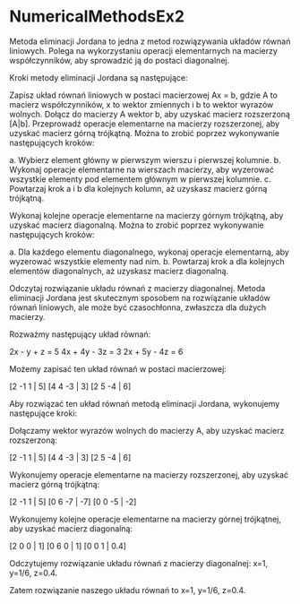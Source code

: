 # NumericalMethodsEx2
Metoda eliminacji Jordana to jedna z metod rozwiązywania układów równań liniowych. Polega na wykorzystaniu operacji elementarnych na macierzy współczynników, aby sprowadzić ją do postaci diagonalnej.

Kroki metody eliminacji Jordana są następujące:

Zapisz układ równań liniowych w postaci macierzowej Ax = b, gdzie A to macierz współczynników, x to wektor zmiennych i b to wektor wyrazów wolnych.
Dołącz do macierzy A wektor b, aby uzyskać macierz rozszerzoną [A|b].
Przeprowadź operacje elementarne na macierzy rozszerzonej, aby uzyskać macierz górną trójkątną. Można to zrobić poprzez wykonywanie następujących kroków:

a. Wybierz element główny w pierwszym wierszu i pierwszej kolumnie.
b. Wykonaj operacje elementarne na wierszach macierzy, aby wyzerować wszystkie elementy pod elementem głównym w pierwszej kolumnie.
c. Powtarzaj krok a i b dla kolejnych kolumn, aż uzyskasz macierz górną trójkątną.

Wykonaj kolejne operacje elementarne na macierzy górnym trójkątną, aby uzyskać macierz diagonalną. Można to zrobić poprzez wykonywanie następujących kroków:

a. Dla każdego elementu diagonalnego, wykonaj operacje elementarną, aby wyzerować wszystkie elementy nad nim.
b. Powtarzaj krok a dla kolejnych elementów diagonalnych, aż uzyskasz macierz diagonalną.

Odczytaj rozwiązanie układu równań z macierzy diagonalnej.
Metoda eliminacji Jordana jest skutecznym sposobem na rozwiązanie układów równań liniowych, ale może być czasochłonna, zwłaszcza dla dużych macierzy.

Rozważmy następujący układ równań:

  2x - y + z = 5
  4x + 4y - 3z = 3
  2x + 5y - 4z = 6

Możemy zapisać ten układ równań w postaci macierzowej:

  [2 -1 1 | 5]
  [4 4 -3 | 3]
  [2 5 -4 | 6]

Aby rozwiązać ten układ równań metodą eliminacji Jordana, wykonujemy następujące kroki:

Dołączamy wektor wyrazów wolnych do macierzy A, aby uzyskać macierz rozszerzoną:

  [2 -1 1 | 5]
  [4 4 -3 | 3]
  [2 5 -4 | 6]

Wykonujemy operacje elementarne na macierzy rozszerzonej, aby uzyskać macierz górną trójkątną:

  [2 -1 1 | 5]
  [0 6 -7 | -7]
  [0 0 -5 | -2]

Wykonujemy kolejne operacje elementarne na macierzy górnej trójkątnej, aby uzyskać macierz diagonalną:

  [2 0 0 | 1]
  [0 6 0 | 1]
  [0 0 1 | 0.4]

Odczytujemy rozwiązanie układu równań z macierzy diagonalnej: x=1, y=1/6, z=0.4.

Zatem rozwiązanie naszego układu równań to x=1, y=1/6, z=0.4.
